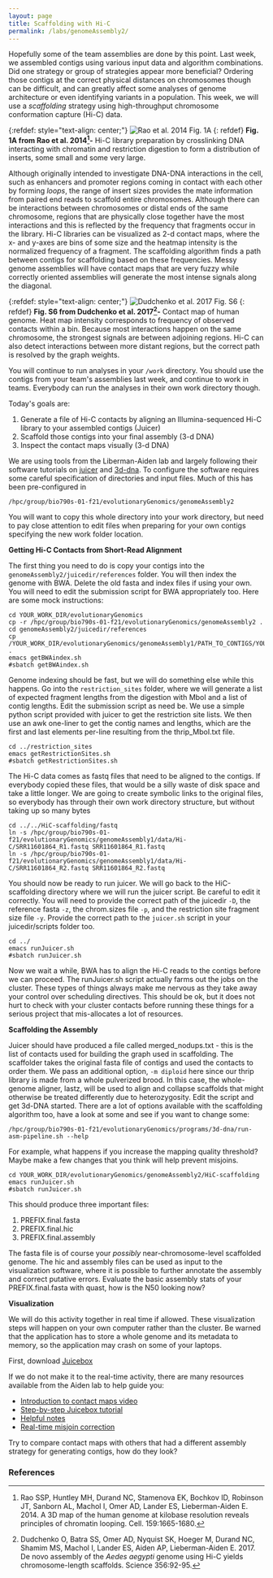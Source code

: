 ```yaml
---
layout: page
title: Scaffolding with Hi-C
permalink: /labs/genomeAssembly2/
---
```


Hopefully some of the team assemblies are done by this point. Last week, we assembled contigs using various input data and algorithm combinations. Did one strategy or group of strategies appear more beneficial? Ordering those contigs at the correct physical distances on chromosomes though can be difficult, and can greatly affect some analyses of genome architecture or even identifying variants in a population. This week, we will use a *scaffolding* strategy using high-throughput chromosome conformation capture (Hi-C) data. 

{:refdef: style="text-align: center;"}
![Rao et al. 2014 Fig. 1A]({{site.baseurl}}/images/HiC_Fig1A.png)
{: refdef}
**Fig. 1A from Rao et al. 2014[^1]-** Hi-C library preparation by crosslinking DNA interacting with chromatin and restriction digestion to form a distribution of inserts, some small and some very large. 

Although originally intended to investigate DNA-DNA interactions in the cell, such as enhancers and promoter regions coming in contact with each other by forming *loops*, the range of insert sizes provides the mate information from paired end reads to scaffold entire chromosomes. Although there can be interactions between chromosomes or distal ends of the same chromosome, regions that are physically close together have the most interactions and this is reflected by the frequency that fragments occur in the library. Hi-C libraries can be visualized as 2-d contact maps, where the x- and y-axes are bins of some size and the heatmap intensity is the normalized frequency of a fragment. The scaffolding algorithm finds a path between contigs for scaffolding based on these frequencies. Messy genome assemblies will have contact maps that are very fuzzy while correctly oriented assemblies will generate the most intense signals along the diagonal. 

{:refdef: style="text-align: center;"}
![Dudchenko et al. 2017 Fig. S6]({{site.baseurl}}/images/HiCAssembly_FigS6.png)
{: refdef}
**Fig. S6 from Dudchenko et al. 2017[^2]-** Contact map of human genome. Heat map intensity corresponds to frequency of observed contacts within a bin. Because most interactions happen on the same chromosome, the strongest signals are between adjoining regions. Hi-C can also detect interactions between more distant regions, but the correct path is resolved by the graph weights.

You will continue to run analyses in your `/work` directory. You should use the contigs from your team's assemblies last week, and continue to work in teams. Everybody can run the analyses in their own work directory though.

Today's goals are:
1. Generate a file of Hi-C contacts by aligning an Illumina-sequenced Hi-C library to your assembled contigs (Juicer)
2. Scaffold those contigs into your final assembly (3-d DNA)
3. Inspect the contact maps visually (3-d DNA)

We are using tools from the Liberman-Aiden lab and largely following their software tutorials on [juicer](https://github.com/aidenlab/juicer/wiki/Running-Juicer-on-a-cluster) and [3d-dna](https://aidenlab.org/assembly/manual_180322.pdf). To configure the software requires some careful specification of directories and input files. Much of this has been pre-configured in
```
/hpc/group/bio790s-01-f21/evolutionaryGenomics/genomeAssembly2
```
You will want to copy this whole directory into your work directory, but need to pay close attention to edit files when preparing for your own contigs specifying the new work folder location.

**Getting Hi-C Contacts from Short-Read Alignment**

The first thing you need to do is copy your contigs into the `genomeAssembly2/juicedir/references` folder. You will then index the genome with BWA. Delete the old fasta and index files if using your own. You will need to edit the submission script for BWA appropriately too. Here are some mock instructions:
```
cd YOUR_WORK_DIR/evolutionaryGenomics
cp -r /hpc/group/bio790s-01-f21/evolutionaryGenomics/genomeAssembly2 .
cd genomeAssembly2/juicedir/references
cp /YOUR_WORK_DIR/evolutionaryGenomics/genomeAssembly1/PATH_TO_CONTIGS/YOUR_CONTIGS.fasta .
emacs getBWAindex.sh
#sbatch getBWAindex.sh
```

Genome indexing should be fast, but we will do something else while this happens. Go into the `restriction_sites` folder, where we will generate a list of expected fragment lengths from the digestion with MboI and a list of contig lengths. Edit the submission script as need be. We use a simple python script provided with juicer to get the restriction site lists. We then use an awk one-liner to get the contig names and lengths, which are the first and last elements per-line resulting from the thrip\_MboI.txt file.
```
cd ../restriction_sites
emacs getRestrictionSites.sh
#sbatch getRestrictionSites.sh
```

The Hi-C data comes as fastq files that need to be aligned to the contigs. If everybody copied these files, that would be a silly waste of disk space and take a little longer. We are going to create symbolic links to the original files, so everybody has through their own work directory structure, but without taking up so many bytes
```
cd ../../HiC-scaffolding/fastq
ln -s /hpc/group/bio790s-01-f21/evolutionaryGenomics/genomeAssembly1/data/Hi-C/SRR11601864_R1.fastq SRR11601864_R1.fastq
ln -s /hpc/group/bio790s-01-f21/evolutionaryGenomics/genomeAssembly1/data/Hi-C/SRR11601864_R2.fastq SRR11601864_R2.fastq
``` 

You should now be ready to run juicer. We will go back to the HiC-scaffolding directory where we will run the juicer script. Be careful to edit it correctly. You will need to provide the correct path of the juicedir `-D`, the reference fasta `-z`, the chrom.sizes file `-p`, and the restriction site fragment size file `-y`. Provide the correct path to the `juicer.sh` script in your juicedir/scripts folder too.
```
cd ../
emacs runJuicer.sh
#sbatch runJuicer.sh
```

Now we wait a while, BWA has to align the Hi-C reads to the contigs before we can proceed. The runJuicer.sh script actually farms out the jobs on the cluster. These types of things always make me nervous as they take away your control over scheduling directives. This should be ok, but it does not hurt to check with your cluster contacts before running these things for a serious project that mis-allocates a lot of resources.

**Scaffolding the Assembly**

Juicer should have produced a file called merged_nodups.txt - this is the list of contacts used for building the graph used in scaffolding. The scaffolder takes the original fasta file of contigs and used the contacts to order them. We pass an additional option, `-m diploid` here since our thrip library is made from a whole pulverized brood. In this case, the whole-genome aligner, lastz, will be used to align and collapse scaffolds that might otherwise be treated differently due to heterozygosity. Edit the script and get 3d-DNA started. There are a lot of options available with the scaffolding algorithm too, have a look at some and see if you want to change some:
```
/hpc/group/bio790s-01-f21/evolutionaryGenomics/programs/3d-dna/run-asm-pipeline.sh --help
```

For example, what happens if you increase the mapping quality threshold? Maybe make a few changes that you think will help prevent misjoins.
```
cd YOUR_WORK_DIR/evolutionaryGenomics/genomeAssembly2/HiC-scaffolding
emacs runJuicer.sh
#sbatch runJuicer.sh
```

This should produce three important files:
1. PREFIX.final.fasta
2. PREFIX.final.hic
3. PREFIX.final.assembly

The fasta file is of course your *possibly* near-chromosome-level scaffolded genome. The hic and assembly files can be used as input to the visualization software, where it is possible to further annotate the assembly and correct putative errors. Evaluate the basic assembly stats of your PREFIX.final.fasta with quast, how is the N50 looking now?

**Visualization**

We will do this activity together in real time if allowed. These visualization steps will happen on your own computer rather than the cluster. Be warned that the application has to store a whole genome and its metadata to memory, so the application may crash on some of your laptops.

First, download [Juicebox](https://github.com/aidenlab/Juicebox/wiki/Download)

If we do not make it to the real-time activity, there are many resources available from the Aiden lab to help guide you:
* [Introduction to contact maps video](https://www.youtube.com/watch?v=Nj7RhQZHM18)
* [Step-by-step Juicebox tutorial](https://aidenlab.gitbook.io/juicebox/)
* [Helpful notes](https://github.com/aidenlab/Juicebox/wiki/Juicebox-Assembly-Tools)
* [Real-time misjoin correction](https://www.youtube.com/watch?v=xA6CLsG_GAs)


Try to compare contact maps with others that had a different assembly strategy for generating contigs, how do they look?

### References
[^1]: Rao SSP, Huntley MH, Durand NC, Stamenova EK, Bochkov ID, Robinson JT, Sanborn AL, Machol I, Omer AD, Lander ES, Lieberman-Aiden E. 2014. A 3D map of the human genome at kilobase resolution reveals principles of chromatin looping. Cell. 159:1665-1680.
[^2]: Dudchenko O, Batra SS, Omer AD, Nyquist SK, Hoeger M, Durand NC, Shamim MS, Machol I, Lander ES, Aiden AP, Lieberman-Aiden E. 2017. De novo assembly of the *Aedes aegypti* genome using Hi-C yields chromosome-length scaffolds. Science 356:92-95.